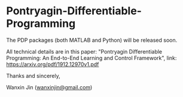 # Pontryagin-Differentiable-Programming
The PDP packages (both MATLAB and Python) will be released soon. 

All technical details are in this paper: "Pontryagin Differentiable Programming: An End-to-End Learning and Control Framework", link: https://arxiv.org/pdf/1912.12970v1.pdf

Thanks and sincerely,

Wanxin Jin (wanxinjin@gmail.com)
